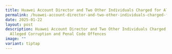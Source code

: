 ```yaml
---
title: Huawei Account Director and Two Other Individuals Charged for Alleged Offences
permalink: /huawei-account-director-and-two-other-individuals-charged-for-alleged-offences/
date: 2025-01-22
layout: post
description: Huawei Account Director and Two Other Individuals Charged for
  Alleged Corruption and Penal Code Offences
image: ""
variant: tiptap
---
```

